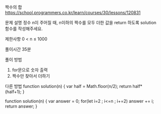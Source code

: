 짝수의 합
https://school.programmers.co.kr/learn/courses/30/lessons/120831

문제 설명
정수 n이 주어질 때, n이하의 짝수를 모두 더한 값을 return 하도록 solution 함수를 작성해주세요.

제한사항
0 < n ≤ 1000

풀이시간
35분

풀이 방법

1. for문으로 숫자 출력
2. 짝수만 찾아서 더하기

다른 방법
function solution(n) {
var half = Math.floor(n/2);
return half\*(half+1);
}

function solution(n) {
var answer = 0;
for(let i=2 ; i<=n ; i+=2)
answer += i;
return answer;
}
